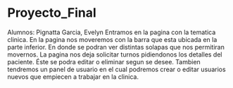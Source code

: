# Proyecto_Final
Alumnos: Pignatta Garcia, Evelyn 
Entramos en la pagina con la tematica clinica. 
En la pagina nos moveremos con la barra que esta ubicada en la parte inferior. En donde se podran ver distintas solapas que nos permitiran movernos.
La pagina nos deja solicitar turnos pidiendonos los detalles del paciente. Éste se podra editar o eliminar segun se desee.
Tambien tendremos un panel de usuario en el cual podremos crear o editar usuarios nuevos que empiecen a trabajar en la clinica.
